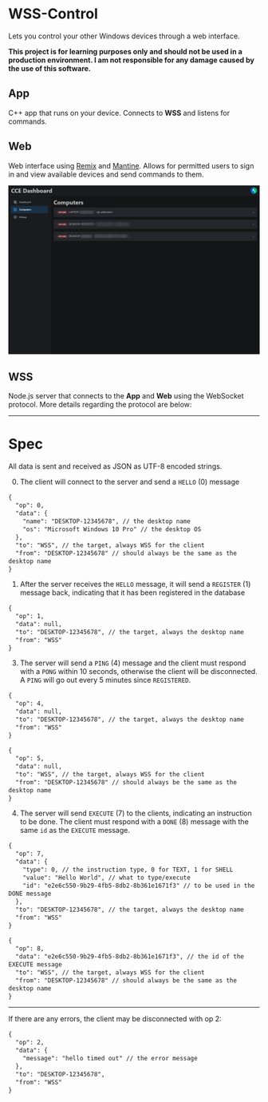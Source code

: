 # WSS-Control

Lets you control your other Windows devices through a web interface.

**This project is for learning purposes only and should not be used in a production environment. I am not responsible for any damage caused by the use of this software.**

## App

C++ app that runs on your device. Connects to **WSS** and listens for commands.

## Web

Web interface using [Remix](https://remix.run/) and [Mantine](https://mantine.dev/). Allows for permitted users to sign in and view available devices and send commands to them.

![Dashboard](./images/dashboard.png)

## WSS

Node.js server that connects to the **App** and **Web** using the WebSocket protocol. More details regarding the protocol are below:

---

# Spec

All data is sent and received as JSON as UTF-8 encoded strings.

0. The client will connect to the server and send a `HELLO` (0) message

```jsonc
{
  "op": 0,
  "data": {
    "name": "DESKTOP-12345678", // the desktop name
    "os": "Microsoft Windows 10 Pro" // the desktop OS
  },
  "to": "WSS", // the target, always WSS for the client
  "from": "DESKTOP-12345678" // should always be the same as the desktop name
}
```

1. After the server receives the `HELLO` message, it will send a `REGISTER` (1) message back, indicating that it has been registered in the database

```jsonc
{
  "op": 1,
  "data": null,
  "to": "DESKTOP-12345678", // the target, always the desktop name
  "from": "WSS"
}
```

<!-- 2. The client will then send a `READY` (3) message

```jsonc
{
	"op": 3,
	"data": null,
	"to": "WSS", // the target, always WSS for the client
	"from": "DESKTOP-12345678" // should always be the same as the desktop name
}
``` -->

3. The server will send a `PING` (4) message and the client must respond with a `PONG` within 10 seconds, otherwise the client will be disconnected. A `PING` will go out
   every 5 minutes since `REGISTERED`.

```jsonc
{
  "op": 4,
  "data": null,
  "to": "DESKTOP-12345678", // the target, always the desktop name
  "from": "WSS"
}
```

```jsonc
{
  "op": 5,
  "data": null,
  "to": "WSS", // the target, always WSS for the client
  "from": "DESKTOP-12345678" // should always be the same as the desktop name
}
```

4. The server will send `EXECUTE` (7) to the clients, indicating an instruction to be done. The client must respond with a `DONE` (8) message with the same `id` as the
   `EXECUTE` message.

```jsonc
{
  "op": 7,
  "data": {
    "type": 0, // the instruction type, 0 for TEXT, 1 for SHELL
    "value": "Hello World", // what to type/execute
    "id": "e2e6c550-9b29-4fb5-8db2-8b361e1671f3" // to be used in the DONE message
  },
  "to": "DESKTOP-12345678", // the target, always the desktop name
  "from": "WSS"
}
```

```jsonc
{
  "op": 8,
  "data": "e2e6c550-9b29-4fb5-8db2-8b361e1671f3", // the id of the EXECUTE message
  "to": "WSS", // the target, always WSS for the client
  "from": "DESKTOP-12345678" // should always be the same as the desktop name
}
```

---

If there are any errors, the client may be disconnected with op 2:

```jsonc
{
  "op": 2,
  "data": {
    "message": "hello timed out" // the error message
  },
  "to": "DESKTOP-12345678",
  "from": "WSS"
}
```
